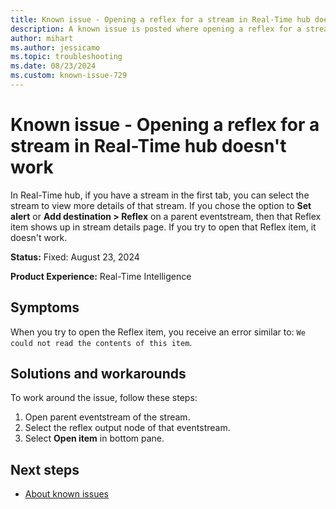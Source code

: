 ```yaml
---
title: Known issue - Opening a reflex for a stream in Real-Time hub doesn't work
description: A known issue is posted where opening a reflex for a stream in Real-Time hub doesn't work.
author: mihart
ms.author: jessicamo
ms.topic: troubleshooting  
ms.date: 08/23/2024
ms.custom: known-issue-729
---
```


# Known issue - Opening a reflex for a stream in Real-Time hub doesn't work

In Real-Time hub, if you have a stream in the first tab, you can select the stream to view more details of that stream. If you chose the option to **Set alert** or **Add destination > Reflex** on a parent eventstream, then that Reflex item shows up in stream details page. If you try to open that Reflex item, it doesn't work.

**Status:** Fixed: August 23, 2024

**Product Experience:** Real-Time Intelligence

## Symptoms

When you try to open the Reflex item, you receive an error similar to: `We could not read the contents of this item`.

## Solutions and workarounds

To work around the issue, follow these steps:

1. Open parent eventstream of the stream.
1. Select the reflex output node of that eventstream.
1. Select **Open item** in bottom pane.

## Next steps

- [About known issues](https://support.fabric.microsoft.com/known-issues)
